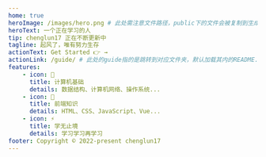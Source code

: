 ```yaml
---
home: true
heroImage: /images/hero.png # 此处需注意文件路径，public下的文件会被复制到生成目录的根目录。img需自行判断是否添加
heroText: 一个正在学习的人
tip: chenglun17 正在不断更新中
tagline: 起风了，唯有努力生存
actionText: Get Started 👉 →
actionLink: /guide/ # 此处的guide指的是跳转到对应文件夹，默认加载其内的README.md文件，可以理解为index入口
features:
    - icon: 🧰
      title: 计算机基础
      details: 数据结构、计算机网络、操作系统...
    - icon: 📖
      title: 前端知识
      details: HTML、CSS、JavaScript、Vue...
    - icon: ⚡️
      title: 学无止境
      details: 学习学习再学习
footer: Copyright © 2022-present chenglun17
---
```

